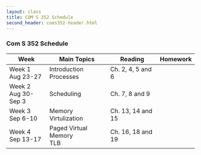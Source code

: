 ```yaml
---
layout: class
title: COM S 352 Schedule
second_header: coms352-header.html
---
```


### Com S 352 Schedule

| Week                       | Main Topics                 | Reading           | Homework |
| -------------------------- | --------------------------- | ----------------- | -------- |
| Week 1<br>Aug 23-27<br>    | Introduction<br>Processes   | Ch. 2, 4, 5 and 6 |          |
| Week 2<br>Aug 30-Sep 3<br> | Scheduling                  | Ch. 7, 8 and 9    |          |
| Week 3<br>Sep 6-10<br>     | Memory<br>Virtulization     | Ch. 13, 14 and 15 |          |
| Week 4<br>Sep 13-17<br>    | Paged Virtual Memory<br>TLB | Ch. 16, 18 and 19 |          |
